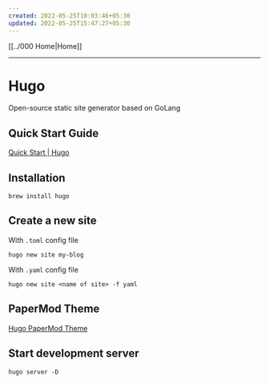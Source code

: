 ```yaml
---
created: 2022-05-25T10:03:46+05:30
updated: 2022-05-25T15:47:27+05:30
---
```

[[../000 Home|Home]]

---
# Hugo
Open-source static site generator based on GoLang
## Quick Start Guide
[Quick Start | Hugo](https://gohugo.io/getting-started/quick-start/)

## Installation
```
brew install hugo
```

## Create a new site
With `.toml` config file
```
hugo new site my-blog
```
With `.yaml` config file
```
hugo new site <name of site> -f yaml
```

## PaperMod Theme
[Hugo PaperMod Theme](https://github.com/adityatelange/hugo-PaperMod)

## Start development server
```
hugo server -D
```